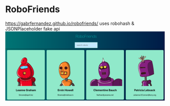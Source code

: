 # RoboFriends

https://gabrfernandez.github.io/robofriends/ uses robohash & JSONPlaceholder fake api
![](home.png)

